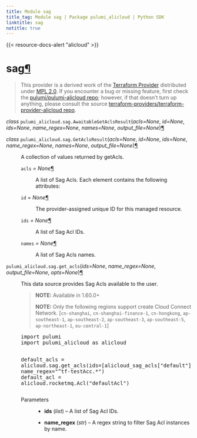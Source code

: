 ```yaml
---
title: Module sag
title_tag: Module sag | Package pulumi_alicloud | Python SDK
linktitle: sag
notitle: true
---
```


{{< resource-docs-alert "alicloud" >}}

<div class="section" id="sag">
<h1>sag<a class="headerlink" href="#sag" title="Permalink to this headline">¶</a></h1>
<blockquote>
<div><p>This provider is a derived work of the <a class="reference external" href="https://github.com/terraform-providers/terraform-provider-alicloud">Terraform Provider</a> distributed under
<a class="reference external" href="https://www.mozilla.org/en-US/MPL/2.0/">MPL 2.0</a>. If you encounter a bug or missing feature, first check the
<a class="reference external" href="https://github.com/pulumi/pulumi-alicloud/issues">pulumi/pulumi-alicloud repo</a>; however, if that doesn’t turn up
anything, please consult the source <a class="reference external" href="https://github.com/terraform-providers/terraform-provider-alicloud/issues">terraform-providers/terraform-provider-alicloud repo</a>.</p>
</div></blockquote>
<span class="target" id="module-pulumi_alicloud.sag"></span><dl class="py class">
<dt id="pulumi_alicloud.sag.AwaitableGetAclsResult">
<em class="property">class </em><code class="sig-prename descclassname">pulumi_alicloud.sag.</code><code class="sig-name descname">AwaitableGetAclsResult</code><span class="sig-paren">(</span><em class="sig-param"><span class="n">acls</span><span class="o">=</span><span class="default_value">None</span></em>, <em class="sig-param"><span class="n">id</span><span class="o">=</span><span class="default_value">None</span></em>, <em class="sig-param"><span class="n">ids</span><span class="o">=</span><span class="default_value">None</span></em>, <em class="sig-param"><span class="n">name_regex</span><span class="o">=</span><span class="default_value">None</span></em>, <em class="sig-param"><span class="n">names</span><span class="o">=</span><span class="default_value">None</span></em>, <em class="sig-param"><span class="n">output_file</span><span class="o">=</span><span class="default_value">None</span></em><span class="sig-paren">)</span><a class="headerlink" href="#pulumi_alicloud.sag.AwaitableGetAclsResult" title="Permalink to this definition">¶</a></dt>
<dd></dd></dl>

<dl class="py class">
<dt id="pulumi_alicloud.sag.GetAclsResult">
<em class="property">class </em><code class="sig-prename descclassname">pulumi_alicloud.sag.</code><code class="sig-name descname">GetAclsResult</code><span class="sig-paren">(</span><em class="sig-param"><span class="n">acls</span><span class="o">=</span><span class="default_value">None</span></em>, <em class="sig-param"><span class="n">id</span><span class="o">=</span><span class="default_value">None</span></em>, <em class="sig-param"><span class="n">ids</span><span class="o">=</span><span class="default_value">None</span></em>, <em class="sig-param"><span class="n">name_regex</span><span class="o">=</span><span class="default_value">None</span></em>, <em class="sig-param"><span class="n">names</span><span class="o">=</span><span class="default_value">None</span></em>, <em class="sig-param"><span class="n">output_file</span><span class="o">=</span><span class="default_value">None</span></em><span class="sig-paren">)</span><a class="headerlink" href="#pulumi_alicloud.sag.GetAclsResult" title="Permalink to this definition">¶</a></dt>
<dd><p>A collection of values returned by getAcls.</p>
<dl class="py attribute">
<dt id="pulumi_alicloud.sag.GetAclsResult.acls">
<code class="sig-name descname">acls</code><em class="property"> = None</em><a class="headerlink" href="#pulumi_alicloud.sag.GetAclsResult.acls" title="Permalink to this definition">¶</a></dt>
<dd><p>A list of Sag Acls. Each element contains the following attributes:</p>
</dd></dl>

<dl class="py attribute">
<dt id="pulumi_alicloud.sag.GetAclsResult.id">
<code class="sig-name descname">id</code><em class="property"> = None</em><a class="headerlink" href="#pulumi_alicloud.sag.GetAclsResult.id" title="Permalink to this definition">¶</a></dt>
<dd><p>The provider-assigned unique ID for this managed resource.</p>
</dd></dl>

<dl class="py attribute">
<dt id="pulumi_alicloud.sag.GetAclsResult.ids">
<code class="sig-name descname">ids</code><em class="property"> = None</em><a class="headerlink" href="#pulumi_alicloud.sag.GetAclsResult.ids" title="Permalink to this definition">¶</a></dt>
<dd><p>A list of Sag Acl IDs.</p>
</dd></dl>

<dl class="py attribute">
<dt id="pulumi_alicloud.sag.GetAclsResult.names">
<code class="sig-name descname">names</code><em class="property"> = None</em><a class="headerlink" href="#pulumi_alicloud.sag.GetAclsResult.names" title="Permalink to this definition">¶</a></dt>
<dd><p>A list of Sag Acls names.</p>
</dd></dl>

</dd></dl>

<dl class="py function">
<dt id="pulumi_alicloud.sag.get_acls">
<code class="sig-prename descclassname">pulumi_alicloud.sag.</code><code class="sig-name descname">get_acls</code><span class="sig-paren">(</span><em class="sig-param"><span class="n">ids</span><span class="o">=</span><span class="default_value">None</span></em>, <em class="sig-param"><span class="n">name_regex</span><span class="o">=</span><span class="default_value">None</span></em>, <em class="sig-param"><span class="n">output_file</span><span class="o">=</span><span class="default_value">None</span></em>, <em class="sig-param"><span class="n">opts</span><span class="o">=</span><span class="default_value">None</span></em><span class="sig-paren">)</span><a class="headerlink" href="#pulumi_alicloud.sag.get_acls" title="Permalink to this definition">¶</a></dt>
<dd><p>This data source provides Sag Acls available to the user.</p>
<blockquote>
<div><p><strong>NOTE:</strong> Available in 1.60.0+</p>
<p><strong>NOTE:</strong> Only the following regions support create Cloud Connect Network. [<code class="docutils literal notranslate"><span class="pre">cn-shanghai</span></code>, <code class="docutils literal notranslate"><span class="pre">cn-shanghai-finance-1</span></code>, <code class="docutils literal notranslate"><span class="pre">cn-hongkong</span></code>, <code class="docutils literal notranslate"><span class="pre">ap-southeast-1</span></code>, <code class="docutils literal notranslate"><span class="pre">ap-southeast-2</span></code>, <code class="docutils literal notranslate"><span class="pre">ap-southeast-3</span></code>, <code class="docutils literal notranslate"><span class="pre">ap-southeast-5</span></code>, <code class="docutils literal notranslate"><span class="pre">ap-northeast-1</span></code>, <code class="docutils literal notranslate"><span class="pre">eu-central-1</span></code>]</p>
</div></blockquote>
<div class="highlight-python notranslate"><div class="highlight"><pre><span></span><span class="kn">import</span> <span class="nn">pulumi</span>
<span class="kn">import</span> <span class="nn">pulumi_alicloud</span> <span class="k">as</span> <span class="nn">alicloud</span>

<span class="n">default_acls</span> <span class="o">=</span> <span class="n">alicloud</span><span class="o">.</span><span class="n">sag</span><span class="o">.</span><span class="n">get_acls</span><span class="p">(</span><span class="n">ids</span><span class="o">=</span><span class="p">[</span><span class="n">alicloud_sag_acls</span><span class="p">[</span><span class="s2">&quot;default&quot;</span><span class="p">][</span><span class="s2">&quot;id&quot;</span><span class="p">]],</span>
    <span class="n">name_regex</span><span class="o">=</span><span class="s2">&quot;^tf-testAcc.*&quot;</span><span class="p">)</span>
<span class="n">default_acl</span> <span class="o">=</span> <span class="n">alicloud</span><span class="o">.</span><span class="n">rocketmq</span><span class="o">.</span><span class="n">Acl</span><span class="p">(</span><span class="s2">&quot;defaultAcl&quot;</span><span class="p">)</span>
</pre></div>
</div>
<dl class="field-list simple">
<dt class="field-odd">Parameters</dt>
<dd class="field-odd"><ul class="simple">
<li><p><strong>ids</strong> (<em>list</em>) – A list of Sag Acl IDs.</p></li>
<li><p><strong>name_regex</strong> (<em>str</em>) – A regex string to filter Sag Acl instances by name.</p></li>
</ul>
</dd>
</dl>
</dd></dl>

</div>

